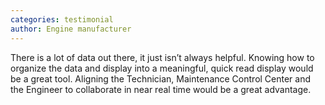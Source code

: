 ```yaml
---
categories: testimonial
author: Engine manufacturer
---
```

There is a lot of data out there, it just isn’t always helpful.  Knowing how to organize the data and display into a meaningful, quick read display would be a great tool.    Aligning the Technician, Maintenance Control Center and the Engineer to collaborate in near real time would be a great advantage.